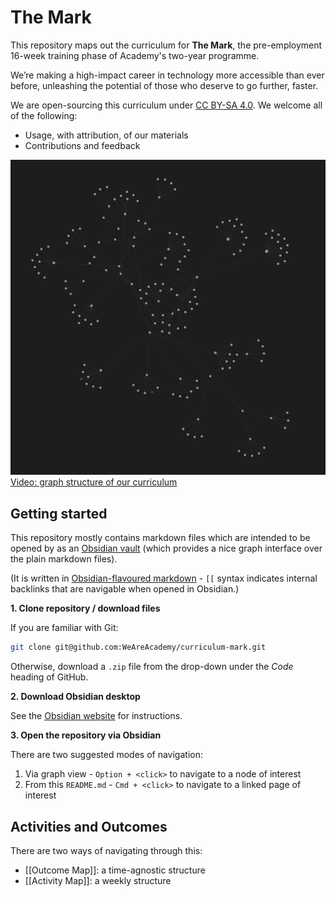 # The Mark

This repository maps out the curriculum for **The Mark**, the pre-employment 16-week training phase of Academy's two-year programme.

We’re making a high-impact career in technology more accessible than ever before, unleashing the potential of those who deserve to go further, faster.

We are open-sourcing this curriculum under [CC BY-SA 4.0](https://creativecommons.org/licenses/by-sa/4.0/). We welcome all of the following:
- Usage, with attribution, of our materials
- Contributions and feedback

![](graph-view.png?raw=true)
[Video: graph structure of our curriculum](https://www.loom.com/share/3106d6740b624831b49813343e82275c?sharedAppSource=personal_library)

## Getting started
This repository mostly contains markdown files which are intended to be opened by as an [Obsidian vault](https://obsidian.md/) (which provides a nice graph interface over the plain markdown files).

(It is written in [Obsidian-flavoured markdown](https://obsidian.md/features) - `[[` syntax indicates internal backlinks that are navigable when opened in Obsidian.)

**1. Clone repository / download files**

If you are familiar with Git:
```bash
git clone git@github.com:WeAreAcademy/curriculum-mark.git
```

Otherwise, download a `.zip` file from the drop-down under the *Code* heading of GitHub.

**2. Download Obsidian desktop**

See the [Obsidian website](https://obsidian.md/) for instructions.

**3. Open the repository via Obsidian**

There are two suggested modes of navigation:

1. Via graph view - `Option + <click>` to navigate to a node of interest
2. From this `README.md` - `Cmd + <click>` to navigate to a linked page of interest

## Activities and Outcomes
There are two ways of navigating through this:
- [[Outcome Map]]: a time-agnostic structure
- [[Activity Map]]: a weekly structure